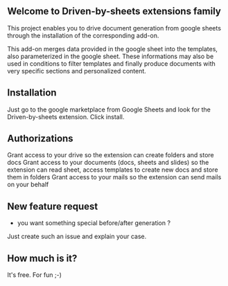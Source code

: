 ## Welcome to Driven-by-sheets extensions family

This project enables you to drive document generation from google sheets through the installation of the corresponding add-on.

This add-on merges data provided in the google sheet into the templates, also parameterized in the google sheet. These informations may also be used in conditions to filter templates and finally produce documents with very specific sections and personalized content.

## Installation

Just go to the google marketplace from Google Sheets and look for the Driven-by-sheets extension. Click install.

## Authorizations

Grant access to your drive so the extension can create folders and store docs
Grant access to your documents (docs, sheets and slides) so the extension can read sheet, access templates to create new docs and store them in folders
Grant access to your mails so the extension can send mails on your behalf

## New feature request

* you want something special before/after generation ?
 
Just create such an issue and explain your case.

## How much is it?

It's free. For fun ;-)
